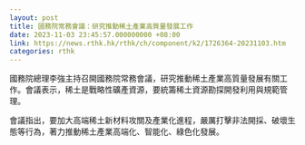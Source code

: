 ```yaml
---
layout: post
title: 國務院常務會議：研究推動稀土產業高質量發展工作
date: 2023-11-03 23:45:57.000000000 +08:00
link: https://news.rthk.hk/rthk/ch/component/k2/1726364-20231103.htm
categories: rthk
---
```


國務院總理李強主持召開國務院常務會議，研究推動稀土產業高質量發展有關工作。會議表示，稀土是戰略性礦產資源，要統籌稀土資源勘探開發利用與規範管理。

會議指出，要加大高端稀土新材料攻關及產業化進程，嚴厲打擊非法開採、破壞生態等行為，著力推動稀土產業高端化、智能化、綠色化發展。
